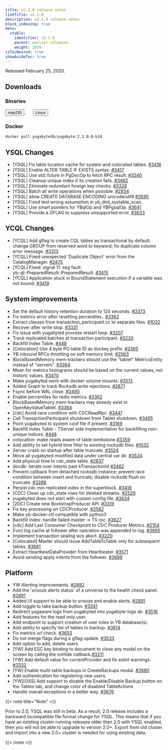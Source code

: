 ```yaml
---
title: v2.1.0 release notes
linkTitle: v2.1.0
description: v2.1.0 release notes
block_indexing: true
menu:
  stable:
    identifier: v2.1.0
    parent: earlier-releases
    weight: 2670
isTocNested: true
showAsideToc: true
---
```


Released February 25, 2020.

## Downloads

### Binaries

<a class="download-binary-link" href="https://downloads.yugabyte.com/yugabyte-2.1.0.0-darwin.tar.gz">
  <button>
    <i class="fab fa-apple"></i><span class="download-text">macOS</span>
  </button>
</a>
&nbsp; &nbsp; &nbsp; 
<a class="download-binary-link" href="https://downloads.yugabyte.com/yugabyte-2.1.0.0-linux.tar.gz">
  <button>
    <i class="fab fa-linux"></i><span class="download-text">Linux</span>
  </button>
</a>
<br />

### Docker

```sh
docker pull yugabytedb/yugabyte:2.1.0.0-b18
```

## YSQL Changes
* [YSQL] Fix table location cache for system and colocated tables. [#3416](https://github.com/yugabyte/yugabyte-db/issues/3416)
* [YSQL] Enable ALTER TABLE IF EXISTS syntax. [#3417](https://github.com/yugabyte/yugabyte-db/issues/3417)
* [YSQL] Use std::future in PgDocOp to fetch RPC result. [#3240](https://github.com/yugabyte/yugabyte-db/issues/3240)
* [YSQL] Cleanup unique index if its creation fails. [#3462](https://github.com/yugabyte/yugabyte-db/issues/3462)
* [YSQL] Eliminate redundant foreign key checks. [#3328](https://github.com/yugabyte/yugabyte-db/issues/3328)
* [YSQL] Batch all write operations when possible. [#2934](https://github.com/yugabyte/yugabyte-db/issues/2934)
* [YSQL] allow CREATE DATABASE ENCODING unicode/utf8 [#3595](https://github.com/yugabyte/yugabyte-db/issues/3595)
* [YSQL] Fixed test wrong assumption in yb_dml_systable_scan. 
* [YSQL] Use smart pointers for YBqlOp and YBPgsqlOp. [#3641](https://github.com/yugabyte/yugabyte-db/issues/3641)
* [YSQL] Provide a GFLAG to suppress unsupported error. [#3633](https://github.com/yugabyte/yugabyte-db/issues/3633)



## YCQL Changes 
* [YCQL] Add gflag to create CQL tables as transactional by default; change GROUP from reserved word to keyword; fix duplicate column error message. [#3313](https://github.com/yugabyte/yugabyte-db/issues/3313)
* [YCQL] Fixed unexpected 'Duplicate Object' error from the CatalogManager. [#2475](https://github.com/yugabyte/yugabyte-db/issues/2475)
* [YCQL] Fixed: signal 11: seg fault: yb::ql::PreparedResult::PreparedResult. [#3415](https://github.com/yugabyte/yugabyte-db/issues/3415)
* [YCQL] Application stuck in BoundStatement execution if a variable was not bound. [#3419](https://github.com/yugabyte/yugabyte-db/issues/3419)


## System improvements
* Set the default history retention duration to 120 seconds. [#3373](https://github.com/yugabyte/yugabyte-db/issues/3373)
* Fix metrics error after resetting percentiles.. [#3362](https://github.com/yugabyte/yugabyte-db/issues/3362)
* Extract classes from transaction_participant.cc to separate files. [#1032](https://github.com/yugabyte/yugabyte-db/issues/1032)
* Recover after write stop. [#3331](https://github.com/yugabyte/yugabyte-db/issues/3331)
* Fix issue with yugabyted process restart loop. [#3207](https://github.com/yugabyte/yugabyte-db/issues/3207)
* Track replicated batches at transaction participant. [#3220](https://github.com/yugabyte/yugabyte-db/issues/3220)
* Backfill Index Table. [#448](https://github.com/yugabyte/yugabyte-db/issues/448)
* [Colocation] Use 4 byte PG table ID as dockey prefix. [#3365](https://github.com/yugabyte/yugabyte-db/issues/3365)
* YB inbound RPCs throttling on soft memory limit. [#2563](https://github.com/yugabyte/yugabyte-db/issues/2563)
* BlockBasedMemory mem-trackers should use the "tablet" MetricsEntity instead of "servers". [#3364](https://github.com/yugabyte/yugabyte-db/issues/3364)
* Mean for metrics histograms should be based on the current values, not historic values. [#3470](https://github.com/yugabyte/yugabyte-db/issues/3470)
* Make yugabyted work with docker volume mounts. [#3513](https://github.com/yugabyte/yugabyte-db/issues/3513)
* Added Graph to track Rocksdb write rejections. [#2871](https://github.com/yugabyte/yugabyte-db/issues/2871)
* Fsync before WAL close. [#3490](https://github.com/yugabyte/yugabyte-db/issues/3490)
* Enable percentiles for redis metrics. [#3362](https://github.com/yugabyte/yugabyte-db/issues/3362)
* BlockBasedMemory mem-trackers may already exist in OpenKeyValueTablet. [#3364](https://github.com/yugabyte/yugabyte-db/issues/3364)
* [cdc] Avoid race condition with CDCReadRpc. [#3441](https://github.com/yugabyte/yugabyte-db/issues/3441)
* Call TransactionParticipant shutdown from Tablet shutdown. [#3495](https://github.com/yugabyte/yugabyte-db/issues/3495)
* Point yugabyted to system conf file if present. [#3169](https://github.com/yugabyte/yugabyte-db/issues/3169)
* Backfill Index Table - TServer side implementation for backfilling non-unique indices. [#448](https://github.com/yugabyte/yugabyte-db/issues/448)
* colocation: make reads aware of table tombstone [#3359](https://github.com/yugabyte/yugabyte-db/issues/3359)
* Add ability to set hybrid time filter to existing rocksdb files. [#1032](https://github.com/yugabyte/yugabyte-db/issues/1032)
* Server crash on startup after table truncate. [#3524](https://github.com/yugabyte/yugabyte-db/issues/3024)
* Move all yugabyted modified data under central var dir. [#3524](https://github.com/yugabyte/yugabyte-db/issues/3524)
* Add physical time to cdc_state table. [#2837](https://github.com/yugabyte/yugabyte-db/issues/2837)
* docdb: iterate over intents past kTransactionId [#3482](https://github.com/yugabyte/yugabyte-db/issues/3482)
* Prevent callback from detached rocksdb instance; prevent race condition between insert and truncate; disable rocksdb flush on truncate. [#3288](https://github.com/yugabyte/yugabyte-db/issues/3288)
* Persist cdc min replicated index in the superblock. [#3418](https://github.com/yugabyte/yugabyte-db/issues/3418)
* [CDC] Clean up cdc_state rows for deleted streams. [#2529](https://github.com/yugabyte/yugabyte-db/issues/2529)
* yugabyted does not start with custom config file. [#3634](https://github.com/yugabyte/yugabyte-db/issues/3634)
* [2DC] Create new BootstrapProducer API. [#3319](https://github.com/yugabyte/yugabyte-db/issues/3319)
* Fix key processing on CDCProducer. [#3582](https://github.com/yugabyte/yugabyte-db/issues/3582)
* Make yb-docker-ctl compatible with python3
* Backfill index: handle failed master -> TS rpc. [#3627](https://github.com/yugabyte/yugabyte-db/issues/3627)
* [cdc] Add Last Consumer Checkpoint to CDC Producer Metrics. [#2154](https://github.com/yugabyte/yugabyte-db/issues/2154) 
* Evict log cache at follower after operation was appended to log. [#3665](https://github.com/yugabyte/yugabyte-db/issues/3665)
* Implement transaction sealing w/o abort. [#3220](https://github.com/yugabyte/yugabyte-db/issues/3220)
* [Colocated] Master should issue AddTableToTable only for subsequent tables. [#3681](https://github.com/yugabyte/yugabyte-db/issues/3681)
* Extract HeartbeatDataProvider from Heartbeater. [#3571](https://github.com/yugabyte/yugabyte-db/issues/3571)
* Avoid sending apply intents from the follower. [#3698](https://github.com/yugabyte/yugabyte-db/issues/3698)


## Platform
* YW Alerting improvements. [#2892](https://github.com/yugabyte/yugabyte-db/issues/2892)
* Add the 'snooze alerts status' of a universe to the health check panel. [#2891](https://github.com/yugabyte/yugabyte-db/issues/2891)
* Added UI support to be able to snooze and enable alerts. [#2891](https://github.com/yugabyte/yugabyte-db/issues/2891)
* Add toggle to take backup button. [#3341](https://github.com/yugabyte/yugabyte-db/issues/3341)
* Redirect yugaware logs from yugabyted into yugabyte-logs dir. [#3516](https://github.com/yugabyte/yugabyte-db/issues/3516)
* Add features for the read only user.
* Add endpoint to support creation of user roles in YB database(s).
* Add ability to specify list of tables to backup. [#3614](https://github.com/yugabyte/yugabyte-db/issues/3614)
* Fix metrics url check. [#3653](https://github.com/yugabyte/yugabyte-db/issues/3653)
* Do not merge flags during a gflag update. [#3533](https://github.com/yugabyte/yugabyte-db/issues/3533)
* Add option to add, delete users
* [YW] Add ESC key binding to document to close any modal on the screen by calling the onHide callback.[#3211](https://github.com/yugabyte/yugabyte-db/issues/3211)
* [YW] Add default value for currentProvider and fix eslint warnings. [#3332](https://github.com/yugabyte/yugabyte-db/issues/3332)
* [YW] Enable multi-table backups in CreateBackups modal. [#3680](https://github.com/yugabyte/yugabyte-db/issues/3680)
* Add authentication for registering new users.
* [YW][OSS] Add support to disable the Enable/Disable Backup button on the Tables tab, and change color of disabled TableActions
* Handle overall exceptions in a better way. [#3676](https://github.com/yugabyte/yugabyte-db/issues/3676)


{{< note title="Note" >}}

Prior to 2.0, YSQL was still in beta. As a result, 2.0 release includes a backward incompatible file format change for YSQL. This means that if you have an existing cluster running releases older than 2.0 with YSQL enabled, then you will not be able to upgrade to version 2.0+. Export from old cluster and import into a new 2.0+ cluster is needed for using existing data.

{{< /note >}}
